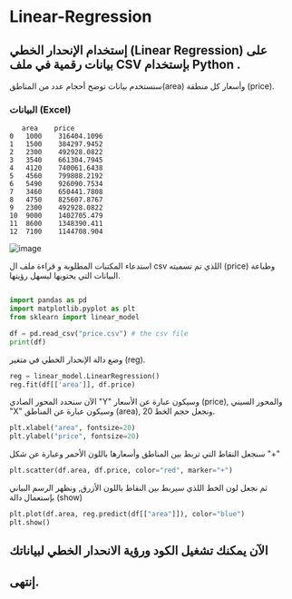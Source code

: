 # Linear-Regression
## إستخدام الإنحدار الخطي (Linear Regression) على بيانات رقمية في ملف CSV بإستخدام Python .



 سنستخدم بيانات توضح أحجام عدد من المناطق(area) وأسعار كل منطقة (price).


 ### البيانات (Excel)
 ```
    area	price
0	1000	316404.1096
1	1500	384297.9452
2	2300	492928.0822
3	3540	661304.7945
4	4120	740061.6438
5	4560	799808.2192
6	5490	926090.7534
7	3460	650441.7808
8	4750	825607.8767
9	2300	492928.0822
10	9000	1402705.479
11	8600	1348390.411
12	7100	1144708.904
```
![image](https://github.com/taline1429/Linear-Regression/assets/75810658/75288c3c-c036-400b-8256-a74a564c5c7a)

استدعاء المكتبات المطلوبة و قراءة ملف ال csv اللذي تم تسميته (price) وطباعة البيانات التي يحتويها ليسهل رؤيتها.
```python

import pandas as pd
import matplotlib.pyplot as plt
from sklearn import linear_model

df = pd.read_csv("price.csv") # the csv file
print(df)
```
وضع دالة الإنحدار الخطي في متغير (reg).
```python
reg = linear_model.LinearRegression()
reg.fit(df[['area']], df.price)
```

الآن سنحدد المحور الصادي "Y" وسيكون عبارة عن الأسعار (price), والمحور السيني "X" وسيكون عبارة عن المناطق (area), ونجعل حجم الخط 20.
```python
plt.xlabel("area", fontsize=20)
plt.ylabel("price", fontsize=20)
```

سنجعل النقاط التي تربط بين المناطق وأسعارها باللون الأحمر وعبارة عن شكل "+"
```python
plt.scatter(df.area, df.price, color="red", marker="+")

```
ثم نجعل لون الخط اللذي سيربط بين النقاط باللون الأزرق, ونظهر الرسم البياني بإستعمال دالة (show)
```python
plt.plot(df.area, reg.predict(df[["area"]]), color="blue")
plt.show()
```

## الآن يمكنك تشغيل الكود ورؤية الانحدار الخطي لبياناتك
## إنتهى.

